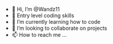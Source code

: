 - 👋 Hi, I’m @Wandz11
- 👀 Entry level coding skills
- 🌱 I’m currently learning how to code
- 💞️ I’m looking to collaborate on projects 
- 📫 How to reach me ...

<!---
Wandz11/Wandz11 is a ✨ special ✨ repository because its `README.md` (this file) appears on your GitHub profile.
You can click the Preview link to take a look at your changes.
--->
